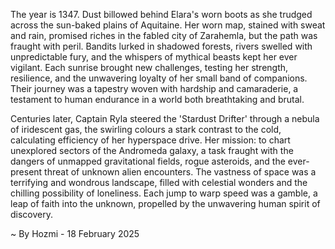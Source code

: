 
The year is 1347.  Dust billowed behind Elara's worn boots as she trudged across the sun-baked plains of Aquitaine. Her worn map, stained with sweat and rain, promised riches in the fabled city of  Zarahemla, but the path was fraught with peril. Bandits lurked in shadowed forests, rivers swelled with unpredictable fury, and the whispers of mythical beasts kept her ever vigilant. Each sunrise brought new challenges, testing her strength, resilience, and the unwavering loyalty of her small band of companions.  Their journey was a tapestry woven with hardship and camaraderie, a testament to human endurance in a world both breathtaking and brutal.


Centuries later, Captain Ryla steered the 'Stardust Drifter' through a nebula of iridescent gas, the swirling colours a stark contrast to the cold, calculating efficiency of her hyperspace drive.  Her mission: to chart unexplored sectors of the Andromeda galaxy, a task fraught with the dangers of unmapped gravitational fields, rogue asteroids, and the ever-present threat of unknown alien encounters. The vastness of space was a terrifying and wondrous landscape, filled with celestial wonders and the chilling possibility of loneliness.  Each jump to warp speed was a gamble, a leap of faith into the unknown, propelled by the unwavering human spirit of discovery.

~ By Hozmi - 18 February 2025
